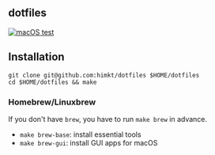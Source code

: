 ## dotfiles

[![macOS test](https://github.com/himkt/dotfiles/actions/workflows/macos.yml/badge.svg)](https://github.com/himkt/dotfiles/actions/workflows/macos.yml)

## Installation

```
git clone git@github.com:himkt/dotfiles $HOME/dotfiles
cd $HOME/dotfiles && make
```

### Homebrew/Linuxbrew

If you don't have `brew`, you have to run `make brew` in advance.

- `make brew-base`: install essential tools
- `make brew-gui`: install GUI apps for macOS
